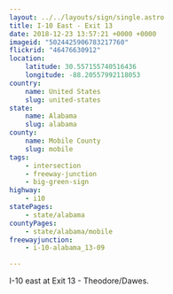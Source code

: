 ```yaml
---
layout: ../../layouts/sign/single.astro
title: I-10 East - Exit 13
date: 2018-12-23 13:57:21 +0000 +0000
imageid: "5024425906783217760"
flickrid: "46476630912"
location:
    latitude: 30.557155740516436
    longitude: -88.20557992118053
country:
    name: United States
    slug: united-states
state:
    name: Alabama
    slug: alabama
county:
    name: Mobile County
    slug: mobile
tags:
    - intersection
    - freeway-junction
    - big-green-sign
highway:
    - i10
statePages:
    - state/alabama
countyPages:
    - state/alabama/mobile
freewayjunction:
    - i-10-alabama_13-09

---
```

I-10 east at Exit 13 - Theodore/Dawes.